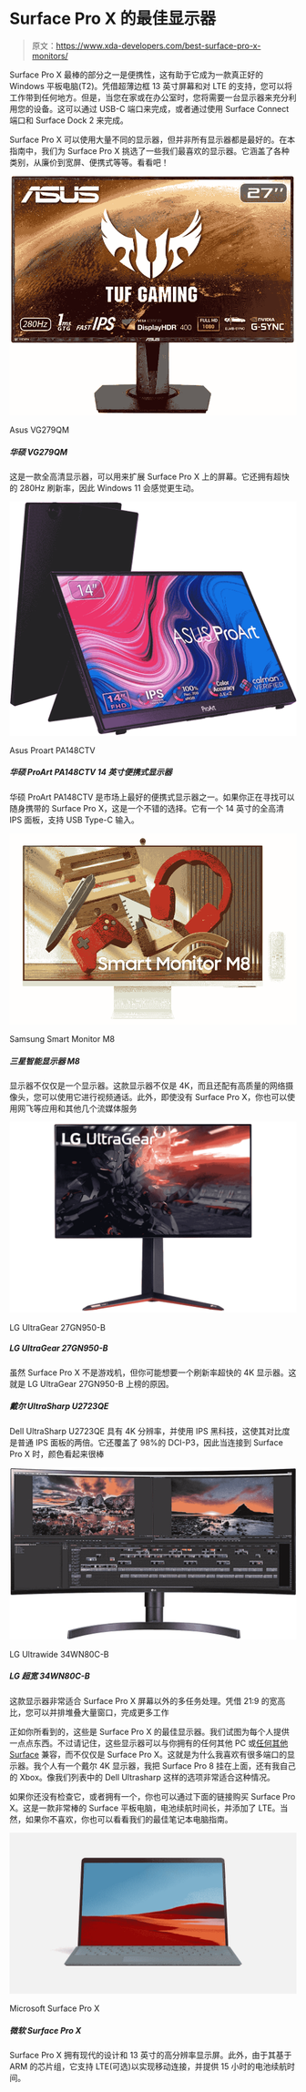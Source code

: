 # Surface Pro X 的最佳显示器

> 原文：<https://www.xda-developers.com/best-surface-pro-x-monitors/>

Surface Pro X 最棒的部分之一是便携性，这有助于它成为一款真正好的 Windows 平板电脑(T2)。凭借超薄边框 13 英寸屏幕和对 LTE 的支持，您可以将工作带到任何地方。但是，当您在家或在办公室时，您将需要一台显示器来充分利用您的设备。这可以通过 USB-C 端口来完成，或者通过使用 Surface Connect 端口和 Surface Dock 2 来完成。

Surface Pro X 可以使用大量不同的显示器，但并非所有显示器都是最好的。在本指南中，我们为 Surface Pro X 挑选了一些我们最喜欢的显示器。它涵盖了各种类别，从廉价到宽屏、便携式等等。看看吧！

 <picture>![This is a full HD monitor that you can use to expand the screen on your Surface Pro X. It also sports a super fast 280Hz refresh rate, so Windows 11 will feel more lively. ](img/77e01bcb53e043f8295ebf189de5b10a.png)</picture> 

Asus VG279QM

##### 华硕 VG279QM

这是一款全高清显示器，可以用来扩展 Surface Pro X 上的屏幕。它还拥有超快的 280Hz 刷新率，因此 Windows 11 会感觉更生动。

 <picture>![The Asus ProArt PA148CTV is one of the best portable monitors on the market. It's a good option if you're looking for something portable to carry around with the Surface Pro X. It has a 14 inch full-HD IPS panel and supports USB Type-C input.](img/9bd50255b39e23fdbb92c965113c917c.png)</picture> 

Asus Proart PA148CTV

##### 华硕 ProArt PA148CTV 14 英寸便携式显示器

华硕 ProArt PA148CTV 是市场上最好的便携式显示器之一。如果你正在寻找可以随身携带的 Surface Pro X，这是一个不错的选择。它有一个 14 英寸的全高清 IPS 面板，支持 USB Type-C 输入。

 <picture>![Monitors can be more than just a display. This display is not only 4K, but it also comes with a high-quality webcam you can use for your video calls. Plus, you can use apps like Netflix and several other streaming services even without your Surface Pro X.](img/821089e4c60d1bb831788d90f058d639.png)</picture> 

Samsung Smart Monitor M8

##### 三星智能显示器 M8

显示器不仅仅是一个显示器。这款显示器不仅是 4K，而且还配有高质量的网络摄像头，您可以使用它进行视频通话。此外，即使没有 Surface Pro X，你也可以使用网飞等应用和其他几个流媒体服务

 <picture>![While the Surface Pro X isn't a gaming machine, you might want a 4K display with a super fast refresh rate. That's why the LG UltraGear 27GN950-B makes our list.](img/76d7ffb20da220780174c9c913a79cd1.png)</picture> 

LG UltraGear 27GN950-B

##### LG UltraGear 27GN950-B

虽然 Surface Pro X 不是游戏机，但你可能想要一个刷新率超快的 4K 显示器。这就是 LG UltraGear 27GN950-B 上榜的原因。

##### 戴尔 UltraSharp U2723QE

Dell UltraSharp U2723QE 具有 4K 分辨率，并使用 IPS 黑科技，这使其对比度是普通 IPS 面板的两倍。它还覆盖了 98%的 DCI-P3，因此当连接到 Surface Pro X 时，颜色看起来很棒

 <picture>![This monitor is great for multitasking beyond what's on your Surface Pro X screen. With a wide 21:9 aspect ratio, you can stack a ton of windows side by side, and get so much more work done](img/b0fb7a283a7b6a800c9714a077ed5c8e.png)</picture> 

LG Ultrawide 34WN80C-B

##### LG 超宽 34WN80C-B

这款显示器非常适合 Surface Pro X 屏幕以外的多任务处理。凭借 21:9 的宽高比，您可以并排堆叠大量窗口，完成更多工作

正如你所看到的，这些是 Surface Pro X 的最佳显示器。我们试图为每个人提供一点点东西。不过请记住，这些显示器可以与你拥有的任何其他 PC 或[任何其他 Surface](https://www.xda-developers.com/best-microsoft-surface-pcs/) 兼容，而不仅仅是 Surface Pro X。这就是为什么我喜欢有很多端口的显示器。我个人有一个戴尔 4K 显示器，我把 Surface Pro 8 挂在上面，还有我自己的 Xbox。像我们列表中的 Dell Ultrasharp 这样的选项非常适合这种情况。

如果你还没有检查它，或者拥有一个，你也可以通过下面的链接购买 Surface Pro X。这是一款非常棒的 Surface 平板电脑，电池续航时间长，并添加了 LTE。当然，如果你不喜欢，你也可以看看我们的最佳笔记本电脑指南。

 <picture>![The Surface Pro X has a modern design and a 13 inch high-resolution display. In addition, it supports LTE (optional) for on-the-go connectivity and offers 15 hours of battery life thanks to its ARM-based chipset.](img/3c89eda45f39311a1c45d195ba1f2e6d.png)</picture> 

Microsoft Surface Pro X

##### 微软 Surface Pro X

Surface Pro X 拥有现代的设计和 13 英寸的高分辨率显示屏。此外，由于其基于 ARM 的芯片组，它支持 LTE(可选)以实现移动连接，并提供 15 小时的电池续航时间。